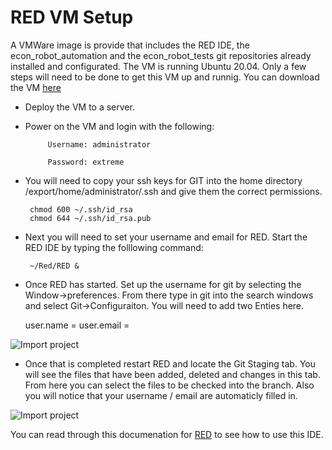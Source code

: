 # RED VM Setup
A VMWare image is provide that includes the RED IDE, the econ_robot_automation and the econ_robot_tests git repositories already installed and configurated. The VM is running Ubuntu 20.04. Only a few steps will need to be done to get this VM up and runnig. You can download the VM [here]()

-  Deploy the VM to a server.
-  Power on the VM and login with the following:

            Username: administrator

            Password: extreme  
-  You will need to copy your ssh keys for GIT into the home directory /export/home/administrator/.ssh and give them the correct permissions. 

        chmod 600 ~/.ssh/id_rsa
        chmod 644 ~/.ssh/id_rsa.pub

-  Next you will need to set your username and email for RED. Start the RED IDE by typing the folllowing command:

        ~/Red/RED &

-  Once RED has started. Set up the username for git by selecting the Window->preferences. From there type in git into the search windows and select Git->Configuraiton. You will need to add two Enties here.

    user.name = <your username>
    user.email = <your user email>

![Import project](img/Red_git_user.png)

-  Once that is completed restart RED and locate the Git Staging tab. You will see the files that have been added, deleted and changes in this tab. From here you can select the files to be checked into the branch. Also you will notice that your username / email are automaticly filled in.

![Import project](img/Red_git_staging.png)

You can read through this documenation for [RED](https://nokia.github.io/RED/help/) to see how to use this IDE.